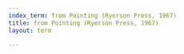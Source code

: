 ```yaml
---
index_term: from Pointing (Ryerson Press, 1967)
title: from Pointing (Ryerson Press, 1967)
layout: term

---
```

